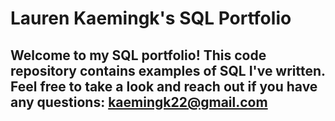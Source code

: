 # Lauren Kaemingk's SQL Portfolio

## Welcome to my SQL portfolio! This code repository contains examples of SQL I've written. Feel free to take a look and reach out if you have any questions: kaemingk22@gmail.com
